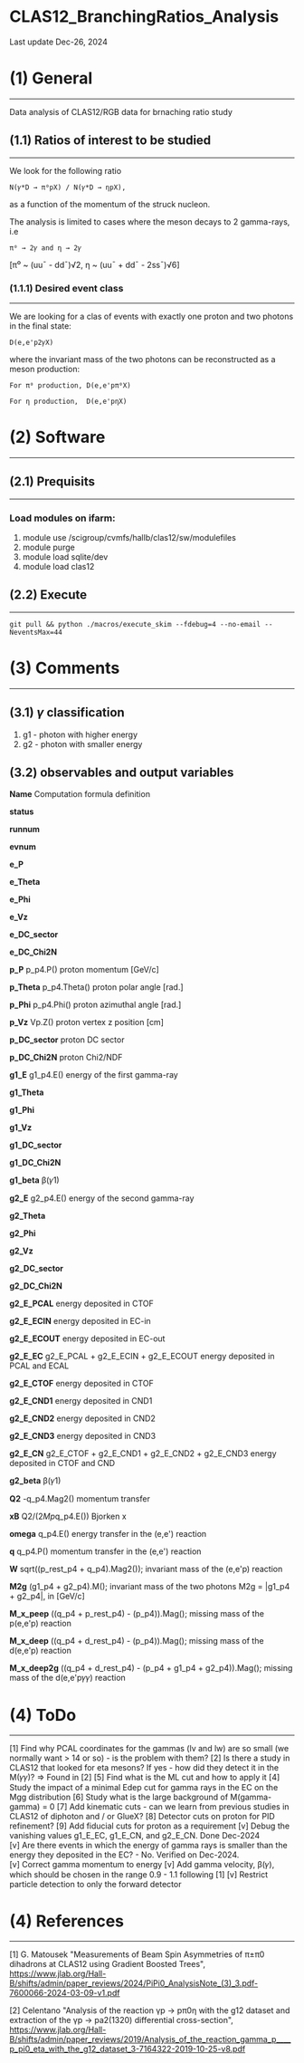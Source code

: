 # CLAS12_BranchingRatios_Analysis


Last update Dec-26, 2024
    


# **(1) General**
--------------------------------------------------------
Data analysis of CLAS12/RGB data for brnaching ratio study
  
## (1.1) Ratios of interest to be studied 
--------------------------------------------------------
We look for the following ratio 

    N(𝛾*D → π⁰pX) / N(𝛾*D → ηpX),

as a function of the momentum of the struck nucleon.

The analysis is limited to cases where the meson decays to 2 gamma-rays, i.e
    
    π⁰ → 2𝛾 and η → 2𝛾
    
[π⁰ ~ (uu¯ - dd¯)√2, η ~ (uu¯ + dd¯ - 2ss¯)√6] 



### (1.1.1) Desired event class 
--------------------------------------------------------
We are looking for a clas of events with exactly one proton and two photons in the final state:  

    D(e,e'p2𝛾X)

where the invariant mass of the two photons can be reconstructed as a meson production:
 
    For π⁰ production, D(e,e'pπ⁰X)
    
    For η production,  D(e,e'pηX)     
  
  


# **(2) Software**
--------------------------------------------------------

## (2.1) Prequisits
---------------------------------------
### Load modules on ifarm:

1. module use /scigroup/cvmfs/hallb/clas12/sw/modulefiles
2. module purge
3. module load sqlite/dev
4. module load clas12


## (2.2) Execute
---------------------------------------
    git pull && python ./macros/execute_skim --fdebug=4 --no-email --NeventsMax=44


# **(3) Comments**
--------------------------------------------------------

## (3.1) $\gamma$ classification
1. g1 - photon with higher energy
2. g2 - photon with smaller energy

## (3.2) observables and output variables

**Name**        Computation formula                     definition

**status**

**runnum**

**evnum**

**e_P**

**e_Theta**

**e_Phi**

**e_Vz**

**e_DC_sector**

**e_DC_Chi2N**

**p_P**         p_p4.P()                                            proton momentum         [GeV/c]

**p_Theta**     p_p4.Theta()                                        proton polar angle      [rad.]

**p_Phi**       p_p4.Phi()                                          proton azimuthal angle  [rad.]

**p_Vz**        Vp.Z()                                              proton vertex z position [cm]                 

**p_DC_sector**                                                     proton DC sector

**p_DC_Chi2N**                                                      proton Chi2/NDF  

**g1_E**        g1_p4.E()                                           energy of the first gamma-ray

**g1_Theta**

**g1_Phi**

**g1_Vz**

**g1_DC_sector**

**g1_DC_Chi2N**

**g1_beta**     β(𝛾1)

**g2_E**        g2_p4.E()                                           energy of the second gamma-ray

**g2_Theta**

**g2_Phi**

**g2_Vz**

**g2_DC_sector**

**g2_DC_Chi2N**

**g2_E_PCAL**                                                           energy deposited in CTOF

**g2_E_ECIN**                                                           energy deposited in EC-in

**g2_E_ECOUT**                                                          energy deposited in EC-out

**g2_E_EC**     g2_E_PCAL + g2_E_ECIN + g2_E_ECOUT                      energy deposited in PCAL and ECAL

**g2_E_CTOF**                                                           energy deposited in CTOF

**g2_E_CND1**                                                           energy deposited in CND1

**g2_E_CND2**                                                           energy deposited in CND2

**g2_E_CND3**                                                           energy deposited in CND3

**g2_E_CN**     g2_E_CTOF + g2_E_CND1 + g2_E_CND2 + g2_E_CND3           energy deposited in CTOF and CND

**g2_beta**     β(𝛾1)

**Q2**          -q_p4.Mag2()                                            momentum transfer

**xB**          Q2/(2*Mp*q_p4.E())                                      Bjorken x

**omega**       q_p4.E()                                                energy transfer in the (e,e') reaction

**q**           q_p4.P()                                                momentum transfer in the (e,e') reaction

**W**           sqrt((p_rest_p4 + q_p4).Mag2());                        invariant mass  of the (e,e'p) reaction

**M2g**         (g1_p4 + g2_p4).M();                                    invariant mass of the two photons M2g = |g1_p4 + g2_p4|, in [GeV/c]

**M_x_peep**    ((q_p4 + p_rest_p4) - (p_p4)).Mag();                    missing mass of the p(e,e'p) reaction

**M_x_deep**    ((q_p4 + d_rest_p4) - (p_p4)).Mag();                    missing mass of the d(e,e'p) reaction

**M_x_deep2g**  ((q_p4 + d_rest_p4) - (p_p4 + g1_p4 + g2_p4)).Mag();    missing mass of the d(e,e'p𝛾𝛾) reaction


# **(4) ToDo**
--------------------------------------------------------
[1] Find why PCAL coordinates for the gammas (lv and lw) are so small (we normally want > 14 or so) - is the problem with them? 
[2] Is there a study in CLAS12 that looked for eta mesons? If yes - how did they detect it in the M(𝛾𝛾)?
 => Found in [2] 
[5] Find what is the ML cut and how to apply it
[4] Study the impact of a minimal Edep cut for gamma rays in the EC on the Mgg distribution
[6] Study what is the large background of M(gamma-gamma) = 0
[7] Add kinematic cuts - can we learn from previous studies in CLAS12 of diphoton and / or GlueX?
[8] Detector cuts on proton for PID refinement?
[9] Add fiducial cuts for proton as a requirement
[v] Debug the vanishing values g1_E_EC, g1_E_CN, and g2_E_CN. Done Dec-2024  
[v] Are there events in which the energy of gamma rays is smaller than the energy they deposited in the EC? - No. Verified on Dec-2024.     
[v] Correct gamma momentum to energy 
[v] Add gamma velocity, β(𝛾), which should be chosen in the range 0.9 - 1.1 following [1]
[v] Restrict particle detection to only the forward detector



# **(4) References**
--------------------------------------------------------

[1] G. Matousek "Measurements of Beam Spin Asymmetries of π±π0 dihadrons at CLAS12 using Gradient Boosted Trees", https://www.jlab.org/Hall-B/shifts/admin/paper_reviews/2024/PiPi0_AnalysisNote_(3)_3.pdf-7600066-2024-03-09-v1.pdf

[2] Celentano "Analysis of the reaction γp → pπ0η with the g12 dataset and extraction of the γp → pa2(1320) differential cross-section", https://www.jlab.org/Hall-B/shifts/admin/paper_reviews/2019/Analysis_of_the_reaction_gamma_p____p_pi0_eta_with_the_g12_dataset_3-7164322-2019-10-25-v8.pdf
